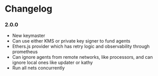 # Changelog

### 2.0.0

- New keymaster
- Can use either KMS or private key signer to fund agents
- Ethers.js provider which has retry logic and observability through prometheus
- Can ignore agents from remote networks, like processors, and can ignore local ones like updater or kathy
- Run all nets concurrently
